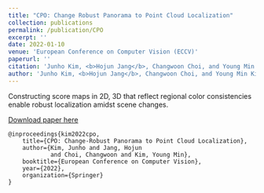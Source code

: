 ```yaml
---
title: "CPO: Change Robust Panorama to Point Cloud Localization"
collection: publications
permalink: /publication/CPO
excerpt: ''
date: 2022-01-10
venue: 'European Conference on Computer Vision (ECCV)'
paperurl: ''
citation: 'Junho Kim, <b>Hojun Jang</b>, Changwoon Choi, and Young Min Kim, CPO: Change Robust Panorama to Point Cloud Localization, <i>European Conference on Computer Vision</i>, 2022.'
author: 'Junho Kim, <b>Hojun Jang</b>, Changwoon Choi, and Young Min Kim'
---
```

Constructing score maps in 2D, 3D that reflect regional color consistencies enable robust localization amidst scene changes.

[Download paper here](https://www.ecva.net/papers/eccv_2022/papers_ECCV/html/1567_ECCV_2022_paper.php)

```
@inproceedings{kim2022cpo,
    title={CPO: Change-Robust Panorama to Point Cloud Localization},
    author={Kim, Junho and Jang, Hojun 
            and Choi, Changwoon and Kim, Young Min},
    booktitle={European Conference on Computer Vision},
    year={2022},
    organization={Springer}
}
```